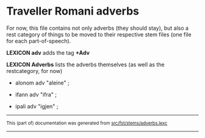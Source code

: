 # Traveller Romani adverbs

For now, this file contains not only adverbs (they should stay), 
but also a rest category of things to be moved to their respective
stem files (one file for each part-of-speech).

**LEXICON adv** adds the tag **+Adv**

**LEXICON Adverbs** lists the adverbs themselves (as well as the restcategory, for now)
* alonom adv "aleine" ;

* ifann adv "ifra" ;
* ipali adv "igjen" ;

* * *

<small>This (part of) documentation was generated from [src/fst/stems/adverbs.lexc](https://github.com/giellalt/lang-rmg/blob/main/src/fst/stems/adverbs.lexc)</small>

---

